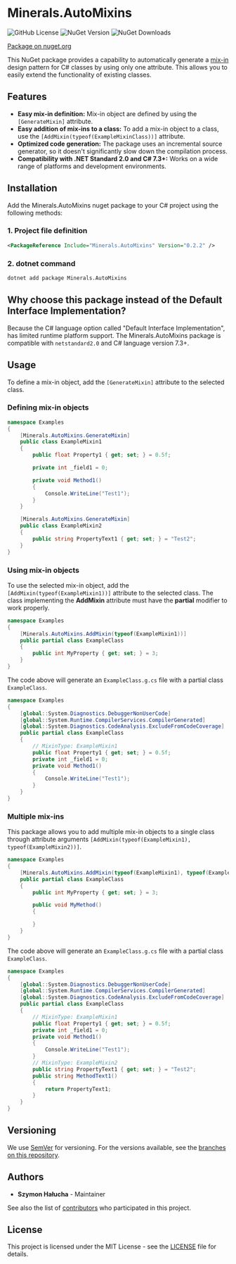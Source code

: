 # Minerals.AutoMixins

![GitHub License](https://img.shields.io/github/license/SzymonHalucha/Minerals.AutoMixins?style=for-the-badge)
![NuGet Version](https://img.shields.io/nuget/v/Minerals.AutoMixins?style=for-the-badge)
![NuGet Downloads](https://img.shields.io/nuget/dt/Minerals.AutoMixins?style=for-the-badge)

[Package on nuget.org](https://www.nuget.org/packages/Minerals.AutoMixins/)

This NuGet package provides a capability to automatically generate a [mix-in](https://en.wikipedia.org/wiki/Mixin) design pattern for C# classes by using only one attribute. This allows you to easily extend the functionality of existing classes.

## Features

- **Easy mix-in definition:** Mix-in object are defined by using the ```[GenerateMixin]``` attribute.
- **Easy addition of mix-ins to a class:** To add a mix-in object to a class, use the ```[AddMixin(typeof(ExampleMixinClass))]``` attribute.
- **Optimized code generation:** The package uses an incremental source generator, so it doesn't significantly slow down the compilation process.
- **Compatibility with .NET Standard 2.0 and C# 7.3+:** Works on a wide range of platforms and development environments.

## Installation

Add the Minerals.AutoMixins nuget package to your C# project using the following methods:

### 1. Project file definition

```xml
<PackageReference Include="Minerals.AutoMixins" Version="0.2.2" />
```

### 2. dotnet command

```bat
dotnet add package Minerals.AutoMixins
```

## Why choose this package instead of the Default Interface Implementation?

Because the C# language option called "Default Interface Implementation", has limited runtime platform support. The Minerals.AutoMixins package is compatible with ```netstandard2.0``` and C# language version 7.3+.

## Usage

To define a mix-in object, add the ```[GenerateMixin]``` attribute to the selected class.

### Defining mix-in objects

```csharp
namespace Examples
{
    [Minerals.AutoMixins.GenerateMixin]
    public class ExampleMixin1
    {
        public float Property1 { get; set; } = 0.5f;

        private int _field1 = 0;

        private void Method1()
        {
            Console.WriteLine("Test1");
        }
    }

    [Minerals.AutoMixins.GenerateMixin]
    public class ExampleMixin2
    {
        public string PropertyText1 { get; set; } = "Test2";
    }
}
```

### Using mix-in objects

To use the selected mix-in object, add the ```[AddMixin(typeof(ExampleMixin1))]``` attribute to the selected class. The class implementing the **AddMixin** attribute must have the **partial** modifier to work properly.

```csharp
namespace Examples
{
    [Minerals.AutoMixins.AddMixin(typeof(ExampleMixin1))]
    public partial class ExampleClass
    {
        public int MyProperty { get; set; } = 3;
    }
}
```

The code above will generate an ```ExampleClass.g.cs``` file with a partial class ```ExampleClass```.

```csharp
namespace Examples
{
    [global::System.Diagnostics.DebuggerNonUserCode]
    [global::System.Runtime.CompilerServices.CompilerGenerated]
    [global::System.Diagnostics.CodeAnalysis.ExcludeFromCodeCoverage]
    public partial class ExampleClass
    {
        // MixinType: ExampleMixin1
        public float Property1 { get; set; } = 0.5f;
        private int _field1 = 0;
        private void Method1()
        {
            Console.WriteLine("Test1");
        }
    }
}
```

### Multiple mix-ins

This package allows you to add multiple mix-in objects to a single class through attribute arguments ```[AddMixin(typeof(ExampleMixin1), typeof(ExampleMixin2))]```.

```csharp
namespace Examples
{
    [Minerals.AutoMixins.AddMixin(typeof(ExampleMixin1), typeof(ExampleMixin2))]
    public partial class ExampleClass
    {
        public int MyProperty { get; set; } = 3;

        public void MyMethod()
        {

        }
    }
}
```

The code above will generate an ```ExampleClass.g.cs``` file with a partial class ```ExampleClass```.

```csharp
namespace Examples
{
    [global::System.Diagnostics.DebuggerNonUserCode]
    [global::System.Runtime.CompilerServices.CompilerGenerated]
    [global::System.Diagnostics.CodeAnalysis.ExcludeFromCodeCoverage]
    public partial class ExampleClass
    {
        // MixinType: ExampleMixin1
        public float Property1 { get; set; } = 0.5f;
        private int _field1 = 0;
        private void Method1()
        {
            Console.WriteLine("Test1");
        }
        // MixinType: ExampleMixin2
        public string PropertyText1 { get; set; } = "Test2";
        public string MethodText1()
        {
            return PropertyText1;
        }
    }
}
```

## Versioning

We use [SemVer](http://semver.org/) for versioning. For the versions available, see the [branches on this repository](https://github.com/SzymonHalucha/Minerals.AutoMixins/branches).

## Authors

- **Szymon Hałucha** - Maintainer

See also the list of [contributors](https://github.com/SzymonHalucha/Minerals.AutoMixins/contributors) who participated in this project.

## License

This project is licensed under the MIT License - see the [LICENSE](./LICENSE) file for details.
